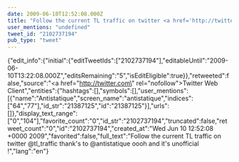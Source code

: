 ```yaml
---
date: 2009-06-10T12:52:08.000Z
title: "Follow the current TL traffic on twitter <a href='http://twitter.com/tl_traffic'>@tl_traffic</a> thank's to <a href='http://twitter.com/antistatique'>@antistatique</a> oooh and it's unofficial !″"
user_mentions: "undefined"
tweet_id: "2102737194"
pub_type: "tweet"
---
```

{"edit_info":{"initial":{"editTweetIds":["2102737194"],"editableUntil":"2009-06-10T13:22:08.000Z","editsRemaining":"5","isEditEligible":true}},"retweeted":false,"source":"<a href=\"http://twitter.com\" rel=\"nofollow\">Twitter Web Client</a>","entities":{"hashtags":[],"symbols":[],"user_mentions":[{"name":"Antistatique","screen_name":"antistatique","indices":["64","77"],"id_str":"21387125","id":"21387125"}],"urls":[]},"display_text_range":["0","104"],"favorite_count":"0","id_str":"2102737194","truncated":false,"retweet_count":"0","id":"2102737194","created_at":"Wed Jun 10 12:52:08 +0000 2009","favorited":false,"full_text":"Follow the current TL traffic on twitter @tl_traffic thank's to @antistatique oooh and it's unofficial !","lang":"en"}
